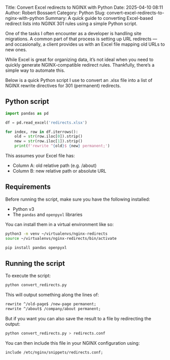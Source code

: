 Title: Convert Excel redirects to NGINX with Python
Date: 2025-04-10 08:11
Author: Robert Bossaert
Category: Python
Slug: convert-excel-redirects-to-nginx-with-python
Summary: A quick guide to converting Excel-based redirect lists into NGINX 301 rules using a simple Python script.

One of the tasks I often encounter as a developer is handling site migrations. A common part of that process is setting up URL redirects — and occasionally, a client provides us with an Excel file mapping old URLs to new ones.

While Excel is great for organizing data, it’s not ideal when you need to quickly generate NGINX-compatible redirect rules. Thankfully, there’s a simple way to automate this.

Below is a quick Python script I use to convert an .xlsx file into a list of NGINX rewrite directives for 301 (permanent) redirects.

## Python script

```python
import pandas as pd

df = pd.read_excel('redirects.xlsx')

for index, row in df.iterrows():
    old = str(row.iloc[0]).strip()
    new = str(row.iloc[1]).strip()
    print(f'rewrite ^{old}$ {new} permanent;')
```

This assumes your Excel file has:

* Column A: old relative path (e.g. /about)
* Column B: new relative path or absolute URL

## Requirements

Before running the script, make sure you have the following installed:

* Python v3
* The `pandas` and `openpyxl` libraries

You can install them in a virtual environment like so:

```sh
python3 -m venv ~/virtualenvs/nginx-redirects
source ~/virtualenvs/nginx-redirects/bin/activate

pip install pandas openpyxl
```

## Running the script

To execute the script:

```sh
python convert_redirects.py
```

This will output something along the lines of:

```txt
rewrite ^/old-page$ /new-page permanent;
rewrite ^/about$ /company/about permanent;
```

But if you want you can also save the result to a file by redirecting the output:

```sh
python convert_redirects.py > redirects.conf
```

You can then include this file in your NGINX configuration using:

```nginx
include /etc/nginx/snippets/redirects.conf;
```
